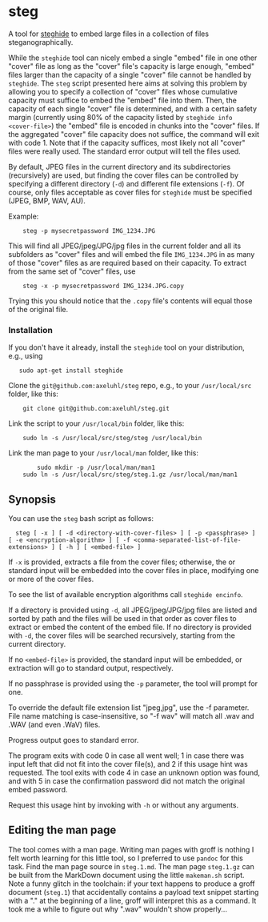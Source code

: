 # steg
A tool for [steghide](http://steghide.sourceforge.net/) to embed large files in a collection of files steganographically.

While the ``steghide`` tool can nicely embed a single "embed" file in one other "cover" file as long as the "cover" file's capacity is large enough, "embed" files larger than the capacity of a single "cover" file cannot be handled by ``steghide``. The ``steg`` script presented here aims at solving this problem by allowing you to specify a collection of "cover" files whose cumulative capacity must suffice to embed the "embed" file into them. Then, the capacity of each single "cover" file is determined, and with a certain safety margin (currently using 80% of the capacity listed by ``steghide info <cover-file>``) the "embed" file is encoded in chunks into the "cover" files. If the aggregated "cover" file capacity does not suffice, the command will exit with code 1. Note that if the capacity suffices, most likely not all "cover" files were really used. The standard error output will tell the files used.

By default, JPEG files in the current directory and its subdirectories (recursively) are used, but finding the cover files can be controlled by specifying a different directory (``-d``) and different file extensions (``-f``). Of course, only files acceptable as cover files for ``steghide`` must be specified (JPEG, BMP, WAV, AU).

Example:
```
	steg -p mysecretpassword IMG_1234.JPG
```
This will find all JPEG/jpeg/JPG/jpg files in the current folder and all its subfolders as "cover" files and will embed the file ``IMG_1234.JPG`` in as many of those "cover" files as are required based on their capacity. To extract from the same set of "cover" files, use
```
	steg -x -p mysecretpassword IMG_1234.JPG.copy
```
Trying this you should notice that the ``.copy`` file's contents will equal those of the original file.

### Installation

If you don't have it already, install the ``steghide`` tool on your distribution, e.g., using
```
   sudo apt-get install steghide
```
Clone the ``git@github.com:axeluhl/steg`` repo, e.g., to your ``/usr/local/src`` folder, like this:
```
	git clone git@github.com:axeluhl/steg.git
```
Link the script to your ``/usr/local/bin`` folder, like this:
```
	sudo ln -s /usr/local/src/steg/steg /usr/local/bin
```
Link the man page to your ``/usr/local/man`` folder, like this:
```
        sudo mkdir -p /usr/local/man/man1
	sudo ln -s /usr/local/src/steg/steg.1.gz /usr/local/man/man1
```

## Synopsis
You can use the ``steg`` bash script as follows:
```
  steg [ -x ] [ -d <directory-with-cover-files> ] [ -p <passphrase> ] [ -e <encryption-algorithm> ] [ -f <comma-separated-list-of-file-extensions> ] [ -h ] [ <embed-file> ]
```

If ``-x`` is provided, extracts a file from the cover files; otherwise, the <embed-file> or standard input will be embedded into the cover files in place, modifying one or more of the cover files.

To see the list of available encryption algorithms call ``steghide encinfo``.

If a directory is provided using ``-d``, all JPEG/jpeg/JPG/jpg files are listed and sorted by path and the files will be used in that order as cover files to extract or embed the content of the embed file. If no directory is provided with ``-d``, the cover files will be searched recursively, starting from the current directory.

If no ``<embed-file>`` is provided, the standard input will be embedded, or extraction will go to standard output, respectively.

If no passphrase is provided using the ``-p`` parameter, the tool will prompt for one.

To override the default file extension list "jpeg,jpg", use the -f parameter. File name matching
is case-insensitive, so "-f wav" will match all .wav and .WAV (and even .WaV) files.

Progress output goes to standard error.

The program exits with code 0 in case all went well; 1 in case there was input left that did not
fit into the cover file(s), and 2 if this usage hint was requested. The tool exits with code 4 in
case an unknown option was found, and with 5 in case the confirmation password did not match
the original embed password.

Request this usage hint by invoking with ``-h`` or without any arguments.

## Editing the man page

The tool comes with a man page. Writing man pages with groff is nothing I felt worth learning for this little
tool, so I preferred to use ``pandoc`` for this task. Find the man page source in ``steg.1.md``. The man page
``steg.1.gz`` can be built from the MarkDown document using the little ``makeman.sh`` script. Note a funny
glitch in the toolchain: if your text happens to produce a groff document (``steg.1``) that accidentally
contains a payload text snippet starting with a "." at the beginning of a line, groff will interpret this
as a command. It took me a while to figure out why ".wav" wouldn't show properly...
